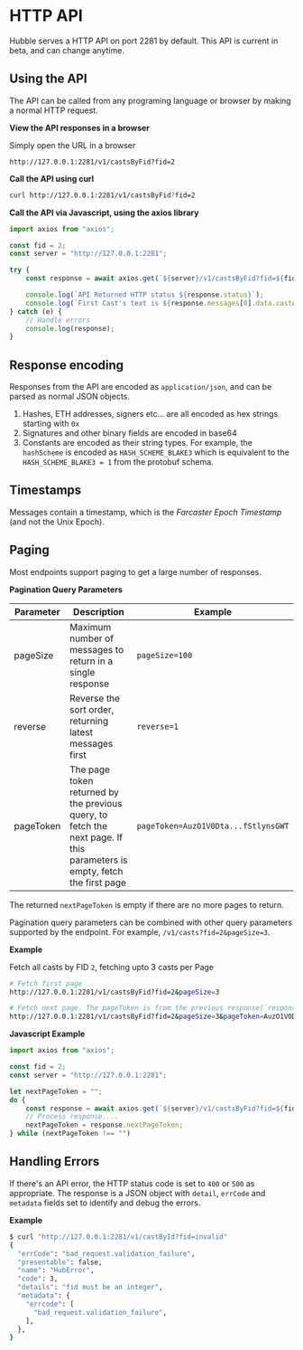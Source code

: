 # HTTP API
Hubble serves a HTTP API on port 2281 by default. This API is current in beta, and can change anytime.

## Using the API
The API can be called from any programing language or browser by making a normal HTTP request. 

**View the API responses in a browser**

Simply open the URL in a browser 
```url
http://127.0.0.1:2281/v1/castsByFid?fid=2
```

**Call the API using curl**
```bash
curl http://127.0.0.1:2281/v1/castsByFid?fid=2
```

**Call the API via Javascript, using the axios library**
```Javascript
import axios from "axios";

const fid = 2;
const server = "http://127.0.0.1:2281";

try {
    const response = await axios.get(`${server}/v1/castsByFid?fid=${fid}`);

    console.log(`API Returned HTTP status ${response.status}`);    
    console.log(`First Cast's text is ${response.messages[0].data.castAddBody.text}`);
} catch (e) {
    // Handle errors
    console.log(response);
}
```

## Response encoding
Responses from the API are encoded as `application/json`, and can be parsed as normal JSON objects. 

1. Hashes, ETH addresses, signers etc... are all encoded as hex strings starting with `0x`
2. Signatures and other binary fields are encoded in base64
3. Constants are encoded as their string types. For example, the `hashScheme` is encoded as `HASH_SCHEME_BLAKE3` which is equivalent to the `HASH_SCHEME_BLAKE3 = 1` from the protobuf schema.

## Timestamps
Messages contain a timestamp, which is the _Farcaster Epoch Timestamp_ (and not the Unix Epoch). 

## Paging
Most endpoints support paging to get a large number of responses. 

**Pagination Query Parameters**

| Parameter | Description | Example |
| --------- | ----------- | ------- |
| pageSize | Maximum number of messages to return in a single response | `pageSize=100` |
| reverse | Reverse the sort order, returning latest messages first | `reverse=1` |
| pageToken | The page token returned by the previous query, to fetch the next page. If this parameters is empty, fetch the first page | `pageToken=AuzO1V0Dta...fStlynsGWT` |

The returned `nextPageToken` is empty if there are no more pages to return. 

Pagination query parameters can be combined with other query parameters supported by the endpoint. For example, `/v1/casts?fid=2&pageSize=3`.

**Example**

Fetch all casts by FID `2`, fetching upto 3 casts per Page

```bash
# Fetch first page
http://127.0.0.1:2281/v1/castsByFid?fid=2&pageSize=3 

# Fetch next page. The pageToken is from the previous response(`response.nextPageToken`)
http://127.0.0.1:2281/v1/castsByFid?fid=2&pageSize=3&pageToken=AuzO1V0DtaItCwwa10X6YsfStlynsGWT
```

**Javascript Example**
```Javascript
import axios from "axios";

const fid = 2;
const server = "http://127.0.0.1:2281";

let nextPageToken = "";
do {
    const response = await axios.get(`${server}/v1/castsByFid?fid=${fid}&pageSize=100&nextPageToken=${nextPageToken}`);
    // Process response....
    nextPageToken = response.nextPageToken;
} while (nextPageToken !== "")
```

## Handling Errors
If there's an API error, the HTTP status code is set to `400` or `500` as appropriate. The response is a JSON object with `detail`, `errCode` and `metadata` fields set to identify and debug the errors.

**Example**
```bash
$ curl "http://127.0.0.1:2281/v1/castById?fid=invalid"
{
  "errCode": "bad_request.validation_failure",
  "presentable": false,
  "name": "HubError",
  "code": 3,
  "details": "fid must be an integer",
  "metadata": {
    "errcode": [
      "bad_request.validation_failure",
    ],
  },
}
```
